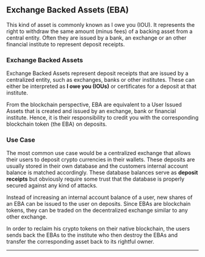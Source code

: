 ## Exchange Backed Assets (EBA)

This kind of asset is commonly known as I owe you (IOU). It represents the right to withdraw the same amount (minus fees) of a backing asset from a central entity. Often they are issued by a bank, an exchange or an other financial institute to represent deposit receipts.

### Exchange Backed Assets

Exchange Backed Assets represent deposit receipts that are issued by a centralized entity, such as exchanges, banks or other institutes. These can either be interpreted as **I owe you (IOUs)** or certificates for a deposit at that institute.

From the blockchain perspective, EBA are equivalent to a User Issued Assets that is created and issued by an exchange, bank or financial institute. Hence, it is their responsibility to credit you with the corresponding blockchain token (the EBA) on deposits.

### Use Case


The most common use case would be a centralized exchange that allows their users to deposit crypto currencies in their wallets. These deposits are usually stored in their own database and the customers internal account balance is matched accordingly. These database balances serve as **deposit receipts** but obviously require some trust that the database is properly secured against any kind of attacks.

Instead of increasing an internal account balance of a user, new shares of an EBA can be issued to the user on deposits. Since EBAs are blockchain tokens, they can be traded on the decentralized exchange similar to any other exchange.

In order to reclaim his crypto tokens on their native blockchain, the users sends back the EBAs to the institute who then destroy the EBAs and transfer the corresponding asset back to its rightful owner.


***

